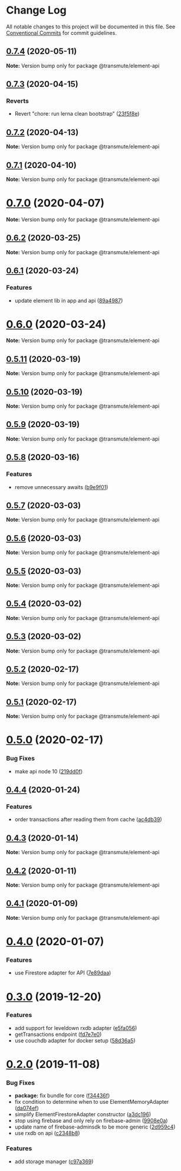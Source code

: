 # Change Log

All notable changes to this project will be documented in this file.
See [Conventional Commits](https://conventionalcommits.org) for commit guidelines.

## [0.7.4](https://github.com/decentralized-identity/element/compare/v0.7.3...v0.7.4) (2020-05-11)

**Note:** Version bump only for package @transmute/element-api





## [0.7.3](https://github.com/decentralized-identity/element/compare/v0.7.2...v0.7.3) (2020-04-15)


### Reverts

* Revert "chore: run lerna clean bootstrap" ([23f5f8e](https://github.com/decentralized-identity/element/commit/23f5f8e5deec0611cc33d82ab455c19856712c54))





## [0.7.2](https://github.com/decentralized-identity/element/compare/v0.7.1...v0.7.2) (2020-04-13)

**Note:** Version bump only for package @transmute/element-api





## [0.7.1](https://github.com/decentralized-identity/element/compare/v0.7.0...v0.7.1) (2020-04-10)

**Note:** Version bump only for package @transmute/element-api





# [0.7.0](https://github.com/decentralized-identity/element/compare/v0.6.2...v0.7.0) (2020-04-07)

**Note:** Version bump only for package @transmute/element-api





## [0.6.2](https://github.com/decentralized-identity/element/compare/v0.6.1...v0.6.2) (2020-03-25)

**Note:** Version bump only for package @transmute/element-api





## [0.6.1](https://github.com/decentralized-identity/element/compare/v0.6.0...v0.6.1) (2020-03-24)


### Features

* update element lib in app and api ([89a4987](https://github.com/decentralized-identity/element/commit/89a4987b1ebc2220915d35583d5250eb38ee62b2))





# [0.6.0](https://github.com/decentralized-identity/element/compare/v0.5.11...v0.6.0) (2020-03-24)

**Note:** Version bump only for package @transmute/element-api





## [0.5.11](https://github.com/decentralized-identity/element/compare/v0.5.10...v0.5.11) (2020-03-19)

**Note:** Version bump only for package @transmute/element-api





## [0.5.10](https://github.com/decentralized-identity/element/compare/v0.5.9...v0.5.10) (2020-03-19)

**Note:** Version bump only for package @transmute/element-api





## [0.5.9](https://github.com/decentralized-identity/element/compare/v0.5.8...v0.5.9) (2020-03-19)

**Note:** Version bump only for package @transmute/element-api





## [0.5.8](https://github.com/decentralized-identity/element/compare/v0.5.7...v0.5.8) (2020-03-16)


### Features

* remove unnecessary awaits ([b9e9f01](https://github.com/decentralized-identity/element/commit/b9e9f01))





## [0.5.7](https://github.com/decentralized-identity/element/compare/v0.5.6...v0.5.7) (2020-03-03)

**Note:** Version bump only for package @transmute/element-api





## [0.5.6](https://github.com/decentralized-identity/element/compare/v0.5.5...v0.5.6) (2020-03-03)

**Note:** Version bump only for package @transmute/element-api





## [0.5.5](https://github.com/decentralized-identity/element/compare/v0.5.4...v0.5.5) (2020-03-03)

**Note:** Version bump only for package @transmute/element-api





## [0.5.4](https://github.com/decentralized-identity/element/compare/v0.5.3...v0.5.4) (2020-03-02)

**Note:** Version bump only for package @transmute/element-api





## [0.5.3](https://github.com/decentralized-identity/element/compare/v0.5.2...v0.5.3) (2020-03-02)

**Note:** Version bump only for package @transmute/element-api





## [0.5.2](https://github.com/decentralized-identity/element/compare/v0.5.1...v0.5.2) (2020-02-17)

**Note:** Version bump only for package @transmute/element-api





## [0.5.1](https://github.com/decentralized-identity/element/compare/v0.5.0...v0.5.1) (2020-02-17)

**Note:** Version bump only for package @transmute/element-api





# [0.5.0](https://github.com/decentralized-identity/element/compare/v0.4.4...v0.5.0) (2020-02-17)


### Bug Fixes

* make api node 10 ([219dd0f](https://github.com/decentralized-identity/element/commit/219dd0f))





## [0.4.4](https://github.com/decentralized-identity/element/compare/v0.4.3...v0.4.4) (2020-01-24)


### Features

* order transactions after reading them from cache ([ac4db39](https://github.com/decentralized-identity/element/commit/ac4db39))





## [0.4.3](https://github.com/decentralized-identity/element/compare/v0.4.2...v0.4.3) (2020-01-14)

**Note:** Version bump only for package @transmute/element-api





## [0.4.2](https://github.com/decentralized-identity/element/compare/v0.4.1...v0.4.2) (2020-01-11)

**Note:** Version bump only for package @transmute/element-api





## [0.4.1](https://github.com/decentralized-identity/element/compare/v0.4.0...v0.4.1) (2020-01-09)

**Note:** Version bump only for package @transmute/element-api





# [0.4.0](https://github.com/decentralized-identity/element/compare/v0.3.0...v0.4.0) (2020-01-07)


### Features

* use Firestore adapter for API ([7e89daa](https://github.com/decentralized-identity/element/commit/7e89daa))





# [0.3.0](https://github.com/decentralized-identity/element/compare/v0.2.0...v0.3.0) (2019-12-20)


### Features

* add support for leveldown rxdb adapter ([e5fa056](https://github.com/decentralized-identity/element/commit/e5fa056))
* getTransactions endpoint ([fd7e7e0](https://github.com/decentralized-identity/element/commit/fd7e7e0))
* use couchdb adapter for docker setup ([58d36a5](https://github.com/decentralized-identity/element/commit/58d36a5))





# [0.2.0](https://github.com/decentralized-identity/element/compare/v0.0.2-2...v0.2.0) (2019-11-08)


### Bug Fixes

* **package:** fix bundle for core ([f34436f](https://github.com/decentralized-identity/element/commit/f34436f))
* fix condition to determine when to use ElementMemoryAdapter ([da074ef](https://github.com/decentralized-identity/element/commit/da074ef))
* simplify ElementFirestoreAdapter constructor ([a3dc196](https://github.com/decentralized-identity/element/commit/a3dc196))
* stop using firebase and only rely on firebase-admin ([9908e0a](https://github.com/decentralized-identity/element/commit/9908e0a))
* update name of firebase-adminsdk to be more generic ([2d959c4](https://github.com/decentralized-identity/element/commit/2d959c4))
* use rxdb on api ([c2348b8](https://github.com/decentralized-identity/element/commit/c2348b8))


### Features

* add storage manager ([c97a369](https://github.com/decentralized-identity/element/commit/c97a369))
